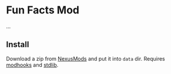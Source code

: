 # Fun Facts Mod

...


## Install

Download a zip from [NexusMods][] and put it into `data` dir. Requires [modhooks][] and [stdlib][].


[NexusMods]: ...
[modhooks]: https://www.nexusmods.com/battlebrothers/mods/42
[stdlib]: https://www.nexusmods.com/battlebrothers/mods/676
